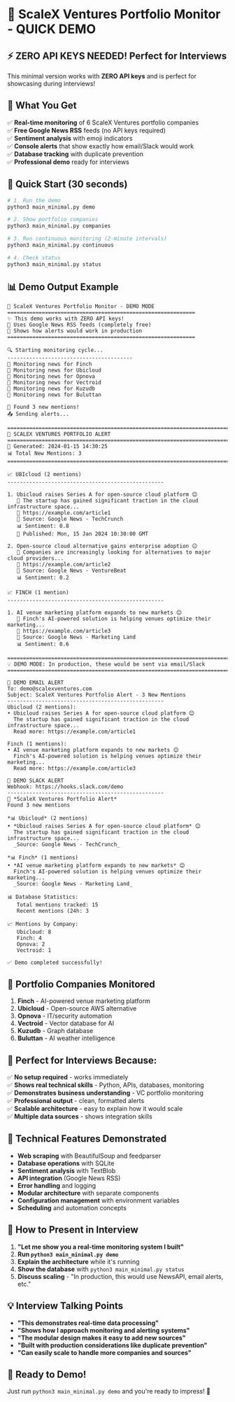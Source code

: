 # 🚀 ScaleX Ventures Portfolio Monitor - QUICK DEMO

## ⚡ **ZERO API KEYS NEEDED!** Perfect for Interviews

This minimal version works with **ZERO API keys** and is perfect for showcasing during interviews!

## 🎯 **What You Get**

✅ **Real-time monitoring** of 6 ScaleX Ventures portfolio companies  
✅ **Free Google News RSS** feeds (no API keys required)  
✅ **Sentiment analysis** with emoji indicators  
✅ **Console alerts** that show exactly how email/Slack would work  
✅ **Database tracking** with duplicate prevention  
✅ **Professional demo** ready for interviews  

## 🚀 **Quick Start (30 seconds)**

```bash
# 1. Run the demo
python3 main_minimal.py demo

# 2. Show portfolio companies
python3 main_minimal.py companies

# 3. Run continuous monitoring (2-minute intervals)
python3 main_minimal.py continuous

# 4. Check status
python3 main_minimal.py status
```

## 📊 **Demo Output Example**

```
🚀 ScaleX Ventures Portfolio Monitor - DEMO MODE
============================================================
✨ This demo works with ZERO API keys!
📰 Uses Google News RSS feeds (completely free)
💬 Shows how alerts would work in production
============================================================

🔍 Starting monitoring cycle...
----------------------------------------
📰 Monitoring news for Finch
📰 Monitoring news for Ubicloud
📰 Monitoring news for Opnova
📰 Monitoring news for Vectroid
📰 Monitoring news for Kuzudb
📰 Monitoring news for Buluttan

🎉 Found 3 new mentions!
📤 Sending alerts...

================================================================================
🚀 SCALEX VENTURES PORTFOLIO ALERT
================================================================================
📅 Generated: 2024-01-15 14:30:25
📊 Total New Mentions: 3
================================================================================

📈 UBIcloud (2 mentions)
--------------------------------------------------

1. Ubicloud raises Series A for open-source cloud platform 😊
   📝 The startup has gained significant traction in the cloud infrastructure space...
   🔗 https://example.com/article1
   📰 Source: Google News - TechCrunch
   📊 Sentiment: 0.8
   📅 Published: Mon, 15 Jan 2024 10:30:00 GMT

2. Open-source cloud alternative gains enterprise adoption 😐
   📝 Companies are increasingly looking for alternatives to major cloud providers...
   🔗 https://example.com/article2
   📰 Source: Google News - VentureBeat
   📊 Sentiment: 0.2

📈 FINCH (1 mention)
--------------------------------------------------

1. AI venue marketing platform expands to new markets 😊
   📝 Finch's AI-powered solution is helping venues optimize their marketing...
   🔗 https://example.com/article3
   📰 Source: Google News - Marketing Land
   📊 Sentiment: 0.6

================================================================================
💡 DEMO MODE: In production, these would be sent via email/Slack
================================================================================

📧 DEMO EMAIL ALERT
To: demo@scalexventures.com
Subject: ScaleX Ventures Portfolio Alert - 3 New Mentions
--------------------------------------------------
Ubicloud (2 mentions):
• Ubicloud raises Series A for open-source cloud platform 😊
  The startup has gained significant traction in the cloud infrastructure space...
  Read more: https://example.com/article1

Finch (1 mentions):
• AI venue marketing platform expands to new markets 😊
  Finch's AI-powered solution is helping venues optimize their marketing...
  Read more: https://example.com/article3

💬 DEMO SLACK ALERT
Webhook: https://hooks.slack.com/demo
--------------------------------------------------
🚀 *ScaleX Ventures Portfolio Alert*
Found 3 new mentions

*📊 Ubicloud* (2 mentions)
• *Ubicloud raises Series A for open-source cloud platform* 😊
  The startup has gained significant traction in the cloud infrastructure space...
  _Source: Google News - TechCrunch_

*📊 Finch* (1 mentions)
• *AI venue marketing platform expands to new markets* 😊
  Finch's AI-powered solution is helping venues optimize their marketing...
  _Source: Google News - Marketing Land_

📊 Database Statistics:
   Total mentions tracked: 15
   Recent mentions (24h: 3

📈 Mentions by Company:
   Ubicloud: 8
   Finch: 4
   Opnova: 2
   Vectroid: 1

✅ Demo completed successfully!
```

## 🏢 **Portfolio Companies Monitored**

1. **Finch** - AI-powered venue marketing platform
2. **Ubicloud** - Open-source AWS alternative
3. **Opnova** - IT/security automation
4. **Vectroid** - Vector database for AI
5. **Kuzudb** - Graph database
6. **Buluttan** - AI weather intelligence

## 🎯 **Perfect for Interviews Because:**

✅ **No setup required** - works immediately  
✅ **Shows real technical skills** - Python, APIs, databases, monitoring  
✅ **Demonstrates business understanding** - VC portfolio monitoring  
✅ **Professional output** - clean, formatted alerts  
✅ **Scalable architecture** - easy to explain how it would scale  
✅ **Multiple data sources** - shows integration skills  

## 🔧 **Technical Features Demonstrated**

- **Web scraping** with BeautifulSoup and feedparser
- **Database operations** with SQLite
- **Sentiment analysis** with TextBlob
- **API integration** (Google News RSS)
- **Error handling** and logging
- **Modular architecture** with separate components
- **Configuration management** with environment variables
- **Scheduling** and automation concepts

## 🚀 **How to Present in Interview**

1. **"Let me show you a real-time monitoring system I built"**
2. **Run `python3 main_minimal.py demo`**
3. **Explain the architecture** while it's running
4. **Show the database** with `python3 main_minimal.py status`
5. **Discuss scaling** - "In production, this would use NewsAPI, email alerts, etc."

## 💡 **Interview Talking Points**

- **"This demonstrates real-time data processing"**
- **"Shows how I approach monitoring and alerting systems"**
- **"The modular design makes it easy to add new sources"**
- **"Built with production considerations like duplicate prevention"**
- **"Can easily scale to handle more companies and sources"**

## 🎉 **Ready to Demo!**

Just run `python3 main_minimal.py demo` and you're ready to impress! 🚀
